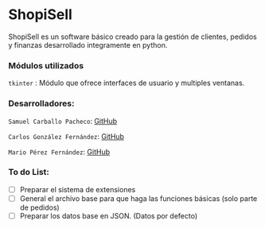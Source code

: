 # ShopiSell
ShopiSell es un software básico creado para la gestión de clientes, pedidos y finanzas desarrollado integramente en python.
### Módulos utilizados
  `tkinter` : Módulo que ofrece interfaces de usuario y multiples ventanas.
  
### Desarrolladores:
  `Samuel Carballo Pacheco`: [GitHub](http://github.com/MarioP-Dev)
  
  `Carlos González Fernández`: [GitHub](http://github.com/MarioP-Dev)
  
  `Mario Pérez Fernández`: [GitHub](http://github.com/MarioP-Dev)
  
### To do List:
- [ ] Preparar el sistema de extensiones
- [ ] General el archivo base para que haga las funciones básicas (solo parte de pedidos)
- [ ] Preparar los datos base en JSON. (Datos por defecto)
